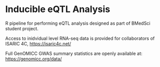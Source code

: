 # Inducible eQTL Analysis

R pipeline for performing eQTL analysis designed as part of BMedSci student project.

Access to inidvidual level RNA-seq data is provided for collaborators of ISARIC 4C, https://isaric4c.net/ 

Full GenOMICC GWAS summary statistics are openly available at: https://genomicc.org/data/
